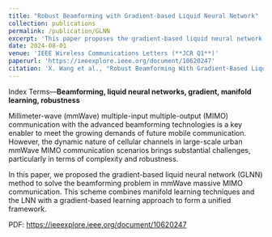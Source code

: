 ```yaml
---
title: "Robust Beamforming with Gradient-based Liquid Neural Network"
collection: publications
permalink: /publication/GLNN
excerpt: 'This paper proposes the gradient-based liquid neural network (GLNN) method to solve the beamforming problem in mmWave massive MIMO communications.'
date: 2024-08-01
venue: 'IEEE Wireless Communications Letters (**JCR Q1**)'
paperurl: 'https://ieeexplore.ieee.org/document/10620247'
citation: 'X. Wang et al., "Robust Beamforming With Gradient-Based Liquid Neural Network," in IEEE Wireless Communications Letters, doi: 10.1109/LWC.2024.3436576.'
---
```


Index Terms—**Beamforming, liquid neural networks, gradient, manifold learning, robustness**

Millimeter-wave (mmWave) multiple-input multiple-output (MIMO) communication with the advanced beamforming technologies is a key enabler to meet the growing demands of future mobile communication. However, the dynamic nature of cellular channels in large-scale urban mmWave MIMO communication scenarios brings substantial challenges, particularly in terms of complexity and robustness.

In this paper, we proposed the gradient-based liquid neural network (GLNN) method to solve the beamforming problem in mmWave massive MIMO communication. This scheme combines manifold learning techniques and the LNN with a gradient-based learning approach to form a unified framework.

PDF: https://ieeexplore.ieee.org/document/10620247
